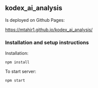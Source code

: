 ## kodex_ai_analysis

Is deployed on Github Pages: 

https://mtahir1.github.io/kodex_ai_analysis/


<h3> Installation and setup instructions </h3>

Installation:

```
npm install
```

To start server:

```
npm start
```

